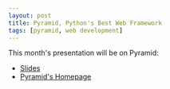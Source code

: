 ```yaml
---
layout: post
title: Pyramid, Python's Best Web Framework
tags: [pyramid, web development]
---
```


This month's presentation will be on Pyramid:
<ul>
    <li><a href="https://docs.google.com/presentation/d/1n6p4_KTzTqw-99XaVqwaLUPgVGKfsv-JCfprwIFM-eg/edit?usp=sharing">Slides</a></li>
    <li><a href="http://www.pylonsproject.org/">Pyramid's Homepage</a></li>
</ul>
